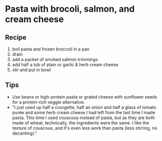 # Pasta with brocoli, salmon, and cream cheese

## Recipe

1. boil pasta and frozen broccoli in a pan
2. drain
3. add a packet of smoked salmon trimmings
4. add half a tub of plain or garlic & herb cream cheese
5. stir and put in bowl

## Tips

- Use beans or high-protein pasta or grated cheese with sunflower seeds for a protein-rich veggie alternative.
- "I just used up half a courgette, half an onion and half a glass of tomato purée and some herb cream cheese I had left from the last time I made pasta. This time I used couscous instead of pasta, but as they are both made of wheat, technically, the ingredients were the same. I like the texture of couscous, and it's even less work than pasta (less stirring, no decanting)."
